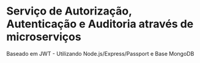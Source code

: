 # Serviço de Autorização, Autenticação e Auditoria através de microserviços

Baseado em JWT - Utilizando Node.js/Express/Passport e Base MongoDB
